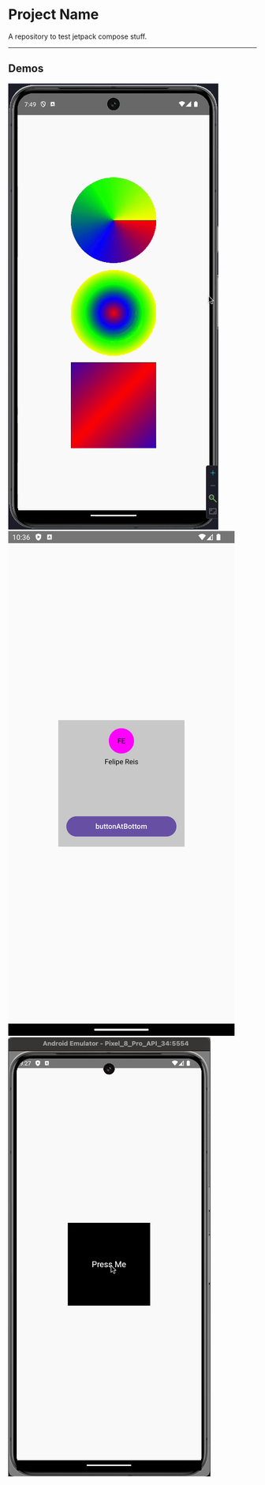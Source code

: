 # Project Name

A repository to test jetpack compose stuff.

---

## Demos

![brush](app/src/main/java/dev/felipereis/learningcomposestuff/brush/brush.gif)
![ConstraintLayout](app/src/main/java/dev/felipereis/learningcomposestuff/constraintLayout/ConstraintLayoutExample.png)
![drawWithContent](app/src/main/java/dev/felipereis/learningcomposestuff/drawWithContent/drawWithContent-BoxWithRectangles.gif)